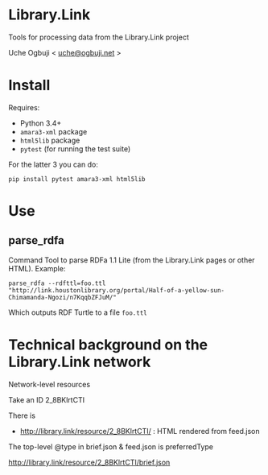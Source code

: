 # Library.Link
Tools for processing data from the Library.Link project

Uche Ogbuji < uche@ogbuji.net >

# Install

Requires:

* Python 3.4+
* `amara3-xml` package
* `html5lib` package
* `pytest` (for running the test suite)

For the latter 3 you can do:

```
pip install pytest amara3-xml html5lib
```

# Use

## parse_rdfa

Command Tool to parse RDFa 1.1 Lite (from the Library.Link pages or other HTML). Example:

```
parse_rdfa --rdfttl=foo.ttl "http://link.houstonlibrary.org/portal/Half-of-a-yellow-sun-Chimamanda-Ngozi/n7KqqbZFJuM/"
```

Which outputs RDF Turtle to a file `foo.ttl`



# Technical background on the Library.Link network

Network-level resources

Take an ID 2_8BKlrtCTI

There is 

* http://library.link/resource/2_8BKlrtCTI/ : HTML rendered from feed.json



The top-level @type in brief.json & feed.json is preferredType

http://library.link/resource/2_8BKlrtCTI/brief.json





